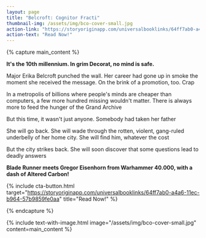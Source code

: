 ```yaml
---
layout: page
title: "Belcroft: Cognitor Fracti"
thumbnail-img: /assets/img/bco-cover-small.jpg
action-link: "https://storyoriginapp.com/universalbooklinks/64ff7ab0-a4a6-11ec-b964-57b9859fe0aa"
action-text: "Read Now!"
---
```


{% capture main_content %}
<p><strong>It's the 10th millennium. In grim Decorat, no mind is safe.</strong></p>

<p>Major Erika Belcroft punched the wall. Her career had gone up in smoke the moment she received the message. On the brink of a promotion, too. Crap</p>

<p>In a metropolis of billions where people's minds are cheaper than computers, a few more hundred missing wouldn't matter. There is always more to feed the hunger of the Grand Archive</p>

<p>But this time, it wasn't just anyone. Somebody had taken her father</p>

<p>She will go back. She will wade through the rotten, violent, gang-ruled underbelly of her home city. She will find him, whatever the cost</p>

<p>But the city strikes back. She will soon discover that some questions lead to deadly answers</p>

<p><strong>Blade Runner meets Gregor Eisenhorn from Warhammer 40.000, with a dash of Altered Carbon!</strong></p>

{% include cta-button.html target="https://storyoriginapp.com/universalbooklinks/64ff7ab0-a4a6-11ec-b964-57b9859fe0aa" title="Read Now!" %}

{% endcapture %}

{% include text-with-image.html
    image="/assets/img/bco-cover-small.jpg"
    content=main_content
%}



